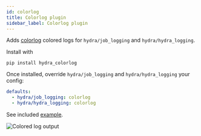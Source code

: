 ```yaml
---
id: colorlog
title: Colorlog plugin
sidebar_label: Colorlog plugin
---
```

Adds <a class="external" href="https://github.com/borntyping/python-colorlog" target="_blank">colorlog</a> colored logs for `hydra/job_logging` and `hydra/hydra_logging`.

Install with 
```
pip install hydra_colorlog
```

Once installed, override `hydra/job_logging` and `hydra/hydra_logging` your config:

```yaml
defaults:
  - hydra/job_logging: colorlog
  - hydra/hydra_logging: colorlog
```

See included [example](https://github.com/facebookresearch/hydra/tree/master/plugins/hydra_colorlog/example).
 
![Colored log output](/plugins/colorlog/colorlog.png)
